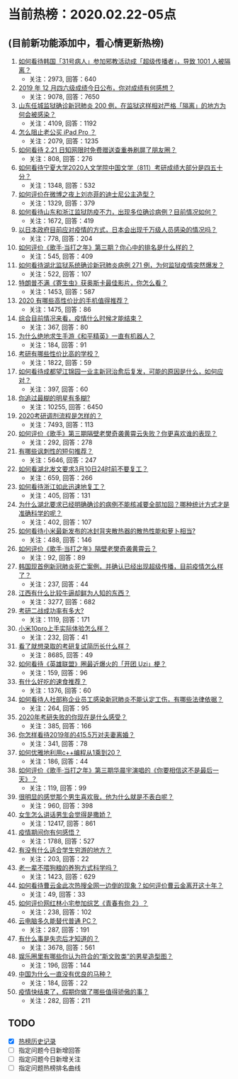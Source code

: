 # 当前热榜：2020.02.22-05点
## (目前新功能添加中，看心情更新热榜)
1. [如何看待韩国「31号病人」参加邪教活动成「超级传播者」，导致 1001 人被隔离？](https://www.zhihu.com/question/373056476)
    * 关注：2973, 回答：640
2. [2019 年 12 月四六级成绩今日公布，你对成绩有何感想？](https://www.zhihu.com/question/373440469)
    * 关注：9078, 回答：7650
3. [山东任城监狱确诊新冠肺炎 200 例，在监狱这样相对严格「隔离」的地方为何会被感染？](https://www.zhihu.com/question/373452365)
    * 关注：4109, 回答：1192
4. [怎么阻止老公买 iPad Pro ？](https://www.zhihu.com/question/354632775)
    * 关注：2079, 回答：1235
5. [如何看待 2.21 日知网限时免费赠送查重券刷屏了朋友圈？](https://www.zhihu.com/question/373656594)
    * 关注：808, 回答：276
6. [如何看待宁夏大学2020人文学院中国文学（811）考研成绩大部分是四五十分？](https://www.zhihu.com/question/372703229)
    * 关注：1348, 回答：532
7. [如何评价在微博之夜上刘亦菲的迪士尼公主造型？](https://www.zhihu.com/question/366289234)
    * 关注：1329, 回答：379
8. [如何看待山东和浙江监狱防疫不力，出现多位确诊病例？目前情况如何？](https://www.zhihu.com/question/373451787)
    * 关注：1672, 回答：419
9. [以日本政府目前应对疫情的方式，日本会出现千万级人员感染的情况吗？](https://www.zhihu.com/question/373225742)
    * 关注：778, 回答：204
10. [如何评价《歌手·当打之年》第三期？你心中的排名是什么样的？](https://www.zhihu.com/question/372735180)
    * 关注：545, 回答：409
11. [如何看待湖北监狱系统确诊新冠肺炎病例 271 例，为何监狱疫情突然爆发？](https://www.zhihu.com/question/373513045)
    * 关注：522, 回答：107
12. [特朗普不满《寄生虫》获奥斯卡最佳影片，你怎么看？](https://www.zhihu.com/question/373464204)
    * 关注：1453, 回答：587
13. [2020 有哪些高性价比的手机值得推荐？](https://www.zhihu.com/question/373080282)
    * 关注：1475, 回答：86
14. [综合目前情况来看，疫情什么时候才能结束？](https://www.zhihu.com/question/372551561)
    * 关注：367, 回答：80
15. [为什么绝地求生手游《和平精英》一直有机器人？](https://www.zhihu.com/question/361004805)
    * 关注：184, 回答：91
16. [考研有哪些性价比高的学校？](https://www.zhihu.com/question/287127038)
    * 关注：1822, 回答：59
17. [如何看待成都望江锦园一业主新冠治愈后复发，可能的原因是什么，如何应对？](https://www.zhihu.com/question/373418832)
    * 关注：397, 回答：60
18. [你追过最糊的明星有多糊?](https://www.zhihu.com/question/334301109)
    * 关注：10255, 回答：6450
19. [2020考研调剂流程是怎样的？](https://www.zhihu.com/question/28164222)
    * 关注：7493, 回答：113
20. [如何评价《歌手》第三期隔壁老樊奇袭黄霄云失败？你更喜欢谁的表现？](https://www.zhihu.com/question/373623186)
    * 关注：292, 回答：278
21. [有哪些讽刺性的短句推荐？](https://www.zhihu.com/question/352918546)
    * 关注：5646, 回答：247
22. [如何看湖北发文要求3月10日24时前不要复工？](https://www.zhihu.com/question/373313702)
    * 关注：659, 回答：266
23. [如何看待浙江如此迅速地复工？](https://www.zhihu.com/question/372799228)
    * 关注：405, 回答：131
24. [为什么湖北要求已经明确确诊的病例不能核减要全部加回？哪种统计方式才是准确科学的呢？](https://www.zhihu.com/question/373561365)
    * 关注：402, 回答：107
25. [如何看待小米最新发布的冰封背夹散热器的散热性能和萝卜相当?](https://www.zhihu.com/question/372904943)
    * 关注：488, 回答：146
26. [如何评价《歌手·当打之年》隔壁老樊奇袭黄霄云？](https://www.zhihu.com/question/373621698)
    * 关注：92, 回答：89
27. [韩国现首例新冠肺炎死亡案例，并确认已经出现超级传播，目前疫情怎么样了？](https://www.zhihu.com/question/373291806)
    * 关注：237, 回答：44
28. [江西有什么比较牛逼却鲜为人知的东西？](https://www.zhihu.com/question/354453099)
    * 关注：3277, 回答：682
29. [考研二战成功率有多大?](https://www.zhihu.com/question/20856826)
    * 关注：1119, 回答：171
30. [小米10pro上手实际体验怎么样？](https://www.zhihu.com/question/372568839)
    * 关注：232, 回答：41
31. [看了就想录取的考研复试简历长什么样？](https://www.zhihu.com/question/309776348)
    * 关注：8685, 回答：49
32. [如何看待《英雄联盟》圈最近爆火的「开团 Uzi」梗？](https://www.zhihu.com/question/372474840)
    * 关注：159, 回答：96
33. [有什么好吃的速食推荐？](https://www.zhihu.com/question/26963208)
    * 关注：1376, 回答：60
34. [如何看待人社部称企业员工感染新冠肺炎不能认定工伤，有哪些法律依据？](https://www.zhihu.com/question/373607878)
    * 关注：264, 回答：95
35. [2020年考研失败的你现在是什么感受？](https://www.zhihu.com/question/373342949)
    * 关注：385, 回答：166
36. [你怎样看待2019年的415.5万对夫妻离婚？](https://www.zhihu.com/question/367014037)
    * 关注：341, 回答：78
37. [如何优雅地利用c++编程从1乘到20？](https://www.zhihu.com/question/365763395)
    * 关注：186, 回答：44
38. [如何评价《歌手·当打之年》第三期华晨宇演唱的《你要相信这不是最后一天》？](https://www.zhihu.com/question/373577668)
    * 关注：119, 回答：99
39. [很明显的感觉那个男生喜欢我，他为什么就是不表白呢？](https://www.zhihu.com/question/369803546)
    * 关注：960, 回答：398
40. [女生怎么讲话男生会觉得是撒娇？](https://www.zhihu.com/question/305589971)
    * 关注：12417, 回答：861
41. [疫情期间你有何感悟？](https://www.zhihu.com/question/370819254)
    * 关注：1788, 回答：527
42. [有没有什么适合学生穷游的地方？](https://www.zhihu.com/question/372672701)
    * 关注：203, 回答：22
43. [老一辈不喂狗粮的养狗方式科学吗？](https://www.zhihu.com/question/364238527)
    * 关注：1423, 回答：629
44. [如何看待曹云金此次热搜全网一边倒的现象？如何评价曹云金离开这十年？](https://www.zhihu.com/question/372888692)
    * 关注：49, 回答：33
45. [如何评价网红林小宅参加综艺《青春有你 2》？](https://www.zhihu.com/question/366371815)
    * 关注：238, 回答：102
46. [云电脑多久能替代普通 PC？](https://www.zhihu.com/question/367386323)
    * 关注：287, 回答：191
47. [有什么事是失恋后才知道的？](https://www.zhihu.com/question/322949412)
    * 关注：3678, 回答：561
48. [娱乐圈里有哪些你认为符合的“斯文败类”的男星造型图？](https://www.zhihu.com/question/365514138)
    * 关注：196, 回答：144
49. [中国为什么一直没有优良的马种？](https://www.zhihu.com/question/20741495)
    * 关注：184, 回答：22
50. [疫情快结束了，假期你做了哪些值得骄傲的事？](https://www.zhihu.com/question/373489747)
    * 关注：282, 回答：211
## TODO
* [x] [热榜历史记录](hot_history/AllHot.md)
* [ ] 指定问题今日新增回答
* [ ] 指定问题今日新增关注
* [ ] 指定问题热榜排名曲线

